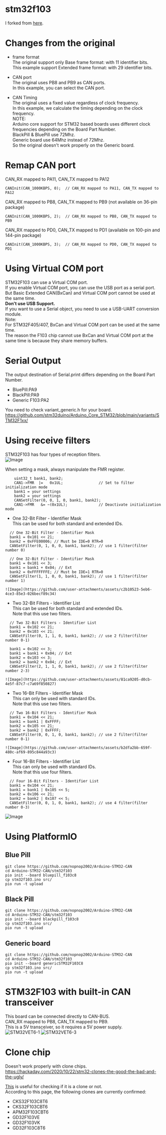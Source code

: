 # stm32f103
I forked from [here](https://github.com/seeers/CAN-Bus-Arduino_Core_STM32).

# Changes from the original

- frame format   
The original support only Base frame format: with 11 identifier bits.   
This example support Extended frame format: with 29 identifier bits.   

- CAN port   
The original uses PB8 and PB9 as CAN ports.   
In this example, you can select the CAN port.   

- CAN Timing   
The original uses a fixed value regardless of clock frequency.   
In this example, we calculate the timing depending on the clock frequency.   
NOTE:   
Arduino core support for STM32 based boards uses different clock frequencies depending on the Board Part Number.   
BlackPill & BluePill use 72Mhz.   
Generic board use 64Mhz instead of 72Mhz.   
So the original doesn't work properly on the Generic board.   

# Remap CAN port

CAN_RX mapped to PA11, CAN_TX mapped to PA12   
```
CANInit(CAN_1000KBPS, 0);  // CAN_RX mapped to PA11, CAN_TX mapped to PA12
```

CAN_RX mapped to PB8, CAN_TX mapped to PB9 (not available on 36-pin package)   
```
CANInit(CAN_1000KBPS, 2);  // CAN_RX mapped to PB8, CAN_TX mapped to PB9
```

CAN_RX mapped to PD0, CAN_TX mapped to PD1 (available on 100-pin and 144-pin package)   
```
CANInit(CAN_1000KBPS, 3);  // CAN_RX mapped to PD0, CAN_TX mapped to PD1
```

# Using Virtual COM port   
STM32F103 can use a Virtual COM port.   
If you enable Virtual COM port, you can use the USB port as a serial port.   
But Basic Extended CAN(BxCan) and Virtual COM port cannot be used at the same time.   
__Don't use USB Support.__   
If you want to use a Serial object, you need to use a USB-UART conversion module.   
Note:   
For STM32F405/407, BxCan and Virtual COM port can be used at the same time.   
The reason the F103 chip cannot use BxCan and Virtual COM port at the same time is because they share memory buffers.   

# Serial Output   
The output destination of Serial.print differs depending on the Board Part Number.   

- BluePill:PA9   
- BlackPill:PA9   
- Generic F103:PA2   

You need to check variant_generic.h for your board.    
https://github.com/stm32duino/Arduino_Core_STM32/blob/main/variants/STM32F1xx/

# Using receive filters   
STM32F103 has four types of reception filters.   
![Image](https://github.com/user-attachments/assets/adc56930-8681-4e57-b102-c8a9ac1105f0)   

When setting a mask, always manipulate the FMR register.   
```
	uint32_t bank1, bank2;
	CAN1->FMR  |=   0x1UL;                // Set to filter initialization mode
	bank1 = your settings
	bank2 = your settings
	CANSetFilter(0, 0, 1, 0, bank1, bank2);
	CAN1->FMR   &= ~(0x1UL);              // Deactivate initialization mode
```

- One 32-Bit Filter - Identifier Mask   
	This can be used for both standard and extended IDs.   
```
  // One 32-Bit Filter - Identifier Mask
  bank1 = 0x101 << 21;
  bank2 = 0xFFE00006; // Must be IDE=0 RTR=0  
  CANSetFilter(0, 1, 0, 0, bank1, bank2); // use 1 filter(filter number 0)

  // One 32-Bit Filter - Identifier Mask
  bank1 = 0x101 << 3;
  bank1 = bank1 + 0x04; // Ext
  bank2 = 0xFFFFFFFE; // Must be IDE=1 RTR=0
  CANSetFilter(1, 1, 0, 0, bank1, bank2); // use 1 filter(filter number 1)
```

	![Image](https://github.com/user-attachments/assets/c2b10523-5eb6-4ce3-85e3-026becf89c34)

- Two 32-Bit Filters - Identifier List   
	This can be used for both standard and extended IDs.   
	Note that this use two filters.   
```
  // Two 32-Bit Filters - Identifier List
  bank1 = 0x102 << 21;
  bank2 = 0x103 << 21;
  CANSetFilter(0, 1, 1, 0, bank1, bank2); // use 2 filter(filter number 0-1)

  bank1 = 0x102 << 3;
  bank1 = bank1 + 0x04; // Ext
  bank2 = 0x103 << 3;
  bank2 = bank2 + 0x04; // Ext
  CANSetFilter(2, 1, 1, 0, bank1, bank2); // use 2 filter(filter number 2-3)
```
	![Image](https://github.com/user-attachments/assets/81ca9205-d0cb-4e5f-87c7-c7a69f850827)

- Two 16-Bit Filters - Identifier Mask   
	This can only be used with standard IDs.   
	Note that this use two filters.   
```
  // Two 16-Bit Filters - Identifier Mask
  bank1 = 0x104 << 21;
  bank1 = bank1 | 0xFFFF;
  bank2 = 0x105 << 21;
  bank2 = bank2 | 0xFFFF;
  CANSetFilter(0, 0, 1, 0, bank1, bank2); // use 2 filter(filter number 0-1)
```
	![Image](https://github.com/user-attachments/assets/b2dfa2bb-659f-480c-af69-895c844a93c3)

- Four 16-Bit Filters - Identifier List   
	This can only be used with standard IDs.   
	Note that this use four filters.   
```
  // Four 16-Bit Filters - Identifier List
  bank1 = 0x104 << 21;
  bank1 = bank1 | 0x105 << 5;
  bank2 = 0x106 << 21;
  bank2 = bank2 | 0x107 << 5;
  CANSetFilter(0, 0, 1, 0, bank1, bank2); // use 4 filter(filter number 0-3)
```
![Image](https://github.com/user-attachments/assets/dc1022da-f9e0-4c32-8e08-c49d240e74bd)

# Using PlatformIO   

## Blue Pill
```
git clone https://github.com/nopnop2002/Arduino-STM32-CAN
cd Arduino-STM32-CAN/stm32f103
pio init --board bluepill_f103c8
cp stm32f103.ino src/
pio run -t upload
```

## Black Pill
```
git clone https://github.com/nopnop2002/Arduino-STM32-CAN
cd Arduino-STM32-CAN/stm32f103
pio init --board blackpill_f103c8
cp stm32f103.ino src/
pio run -t upload
```

## Generic board
```
git clone https://github.com/nopnop2002/Arduino-STM32-CAN
cd Arduino-STM32-CAN/stm32f103
pio init --board genericSTM32F103C8
cp stm32f103.ino src/
pio run -t upload
```

# STM32F103 with built-in CAN transceiver   
This board can be connected directly to CAN-BUS.   
CAN_RX mapped to PB8, CAN_TX mapped to PB9.   
This is a 5V transceiver, so it requires a 5V power supply.   
![STM32VET6-1](https://github.com/user-attachments/assets/8464af16-9563-45c1-aa5a-88cb2b194cc8)
![STM32VET6-3](https://github.com/user-attachments/assets/c66dde18-3f7c-43a2-81b5-f98aec9247ae)

# Clone chip
Doesn't work properly with clone chips.   
https://hackaday.com/2020/10/22/stm32-clones-the-good-the-bad-and-the-ugly/    

[This](https://mecrisp-stellaris-folkdoc.sourceforge.io/bluepill-diagnostics-v1.6.html) is useful for checking if it is a clone or not.   
According to this page, the following clones are currently confirmed:   
- CKS32F103C8T6   
- CKS32F103CBT6   
- APM32F103CBT6   
- GD32F103VE   
- GD32F103VK   
- GD32F103C8T6   

